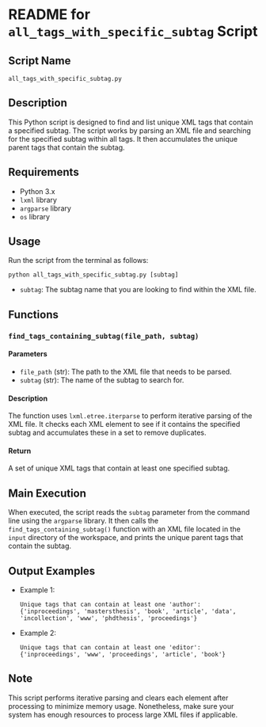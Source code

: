 # README for `all_tags_with_specific_subtag` Script

## Script Name
`all_tags_with_specific_subtag.py`

## Description
This Python script is designed to find and list unique XML tags that contain a specified subtag. The script works by parsing an XML file and searching for the specified subtag within all tags. It then accumulates the unique parent tags that contain the subtag.

## Requirements

- Python 3.x
- `lxml` library
- `argparse` library
- `os` library

## Usage
Run the script from the terminal as follows:

```
python all_tags_with_specific_subtag.py [subtag]
```

- `subtag`: The subtag name that you are looking to find within the XML file.

## Functions

### `find_tags_containing_subtag(file_path, subtag)`

#### Parameters
- `file_path` (str): The path to the XML file that needs to be parsed.
- `subtag` (str): The name of the subtag to search for.

#### Description
The function uses `lxml.etree.iterparse` to perform iterative parsing of the XML file. It checks each XML element to see if it contains the specified subtag and accumulates these in a set to remove duplicates.

#### Return
A set of unique XML tags that contain at least one specified subtag.

## Main Execution
When executed, the script reads the `subtag` parameter from the command line using the `argparse` library. It then calls the `find_tags_containing_subtag()` function with an XML file located in the `input` directory of the workspace, and prints the unique parent tags that contain the subtag.

## Output Examples
- Example 1: 
  ```
  Unique tags that can contain at least one 'author': {'inproceedings', 'mastersthesis', 'book', 'article', 'data', 'incollection', 'www', 'phdthesis', 'proceedings'}
  ```
- Example 2: 
  ```
  Unique tags that can contain at least one 'editor': {'inproceedings', 'www', 'proceedings', 'article', 'book'}
  ```

## Note
This script performs iterative parsing and clears each element after processing to minimize memory usage. Nonetheless, make sure your system has enough resources to process large XML files if applicable.